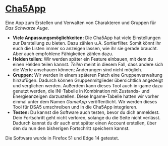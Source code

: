 # [Cha5App](http://cha5app.dsa-sh.de/)

Eine App zum Erstellen und Verwalten von Charakteren und Gruppen für _Das Schwarze Auge_.

* **Viele Anpassungsmöglichkeiten:** Die Cha5App hat viele Einstellungen zur Darstellung zu bieten. Dazu zählen u.A. Sortierfilter. Somit könnt ihr euch die Listen immer so anzeigen lassen, wie ihr sie gerade braucht. Aber auch empfohlene Fähigkeiten zählen dazu.
* **Helden teilen:** Wir werden später ein Feature einbauen, mit dem du einen Helden teilen kannst. _Teilen_ meint in diesem Fall, dass andere sich die Werte anschauen können; Änderungen sind nicht möglich.
* **Gruppen:** Wir werden in einem späteren Patch eine Gruppenverwaltung hinzufügen. Dadurch können Gruppenmitglieder übersichtlich angezeigt und verglichen werden. Außerdem kann dieses Tool auch in-game dazu genutzt werden, die INI-Tabelle in Kombination mit Zustands- und Energieanzeigen darzustellen. Diese Ingame-Tabelle hatten wir vorher einmal unter dem Namen _GameApp_ veröffentlicht. Wir werden dieses Tool für DSA5 umschreiben und in die Cha5App integrieren.
* **Testen:** Du kannst die Software auch testen, bevor du dich anmeldest. Dein Fortschritt geht nicht verloren, solange du die Seite nicht verlässt. Dadurch kannst du dir auch erst später einen Account erstellen, über den du nun den bisherigen Fortschritt speichern kannst.

Die Software wurde in Firefox 51 und Edge 14 getestet.